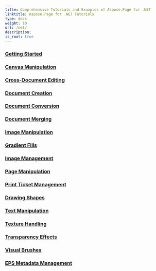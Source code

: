 ```yaml
---
title: Comprehensive Tutorials and Examples of Aspose.Page for .NET 
linktitle: Aspose.Page for .NET Tutorials
type: docs
weight: 10
url: /net/
description:
is_root: true
---
```


### [Getting Started](./getting-started/)

### [Canvas Manipulation](./canvas-manipulation/)

### [Cross-Document Editing](./cross-document-editing/)

### [Document Creation](./document-creation/)

### [Document Conversion](./document-conversion/)

### [Document Merging](./document-merging/)

### [Image Manipulation](./image-manipulation/)

### [Gradient Fills](./gradient-fills/)

### [Image Management](./image-management/)

### [Page Manipulation](./page-manipulation/)

### [Print Ticket Management](./print-ticket-management/)

### [Drawing Shapes](./drawing-shapes/)

### [Text Manipulation](./text-manipulation/)

### [Texture Handling](./texture-handling/)

### [Transparency Effects](./transparency-effects/)

### [Visual Brushes](./visual-brushes/)

### [EPS Metadata Management](./eps-metadata-management/)
